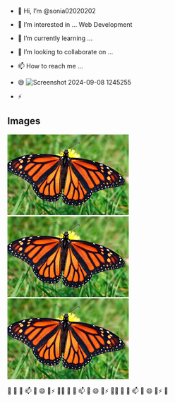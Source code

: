 <!---
sonia02020202/sonia02020202 is a ✨ special ✨ repository because its `README.md` (this file) appears on your GitHub profile.
You can click the Preview link to take a look at your changes.
--->
- 👋 Hi, I’m @sonia02020202
- 👀 I’m interested in ... Web Development
- 🌱 I’m currently learning ...
- 💞️ I’m looking to collaborate on ...
- 📫 How to reach me ...
- 😄 ![Screenshot 2024-09-08 1245255](https://github.com/user-attachments/assets/d8a6a30e-357c-4268-8b7b-99013e8a2af4)

- ⚡ 

## Images

![alt text](download.jpeg)
![alt text](download.jpeg)
![alt text](download.jpeg)
 
💞️ 🌱  💞️  📫 💞️ 😄 💞️⚡ 💞️💞️ 🌱  💞️  📫 💞️ 😄 💞️⚡ 💞️💞️ 🌱  💞️  📫 💞️ 😄 💞️⚡ 💞️


